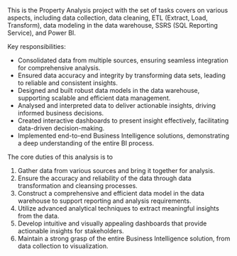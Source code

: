 This is the Property Analysis project with the set of tasks covers on various aspects, including data collection, data cleaning, ETL (Extract, Load, Transform), data modeling in the data warehouse, SSRS (SQL Reporting Service), and Power BI.

Key responsibilities: 
- Consolidated data from multiple sources, ensuring seamless integration for comprehensive analysis.
- Ensured data accuracy and integrity by transforming data sets, leading to reliable and consistent insights.
- Designed and built robust data models in the data warehouse, supporting scalable and efficient data management.
- Analysed and interpreted data to deliver actionable insights, driving informed business decisions.
- Created interactive dashboards to present insight effectively, facilitating data-driven decision-making.
- Implemented end-to-end Business Intelligence solutions, demonstrating a deep understanding of the entire BI process.

The core duties of this analysis is to
1. Gather data from various sources and bring it together for analysis.
2. Ensure the accuracy and reliability of the data through data transformation and cleansing processes.
3. Construct a comprehensive and efficient data model in the data warehouse to support reporting and analysis requirements.
4. Utilize advanced analytical techniques to extract meaningful insights from the data.
5. Develop intuitive and visually appealing dashboards that provide actionable insights for stakeholders.
6. Maintain a strong grasp of the entire Business Intelligence solution, from data collection to visualization.

